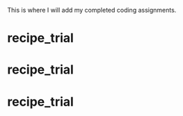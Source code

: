 This is where I will add my completed coding assignments.
# recipe_trial
# recipe_trial
# recipe_trial
